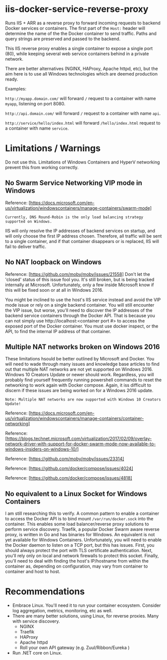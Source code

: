 # iis-docker-service-reverse-proxy

Runs IIS + ARR as a reverse proxy to forward incoming requests to backend
Docker services or containers. The first part of the `Host:` header will determine
the name of the the Docker container to send traffic. Paths and query strings
are preserved and passed to the backend.

This IIS reverse proxy enables a single container to expose a single port (80),
while keeping several web service containers behind in a private network.

There are better alternatives (NGINX, HAProxy, Apache httpd, etc), but the aim
here is to use all Windows technologies which are deemed production ready. 

Examples:

`http://myapp.domain.com/` will forward `/` request to a container with name `myapp`, listening on port 8080.

`http://api.domain.com/` will forward `/` request to a container with name `api`.

`http://service/hello/index.html` will forward `/hello/index.html` request to a container with name `service`.

# Limitations / Warnings

Do not use this. Limitations of Windows Containers and HyperV networking prevent this from working correctly.

## No Swarm Service Networking VIP mode in Windows
Reference: [https://docs.microsoft.com/en-us/virtualization/windowscontainers/manage-containers/swarm-mode]
```
Currently, DNS Round-Robin is the only load balancing strategy supported on Windows.
```

IIS will only resolve the IP addresses of backend services on startup, and will only choose the first IP address chosen. Therefore, all traffic will be sent to a single container, and if that container disappears or is replaced, IIS will fail to deliver traffic.

## No NAT loopback on Windows
Reference: [https://github.com/moby/moby/issues/21558]
Don't let the 'closed' status of this issue fool you. It's still broken, but is being tracked internally at Microsoft. Unfortunately, only a few inside Microsoft know if this will be fixed soon or at all in Windows 2016. 

You might be inclined to use the host's IIS service instead and avoid the VIP mode issue or rely on a single backend container. You will still encounter the VIP issue, but worse, you'll need to discover the IP addresses of the backend service containers through the Docker API. That is because you can not simply use http://localhost:<container port #> to access the exposed port of the Docker container. You must use docker inspect, or the API, to find the internal IP address of that container. 

## Multiple NAT networks broken on Windows 2016
These limitations hsould be better outlined by Microsoft and Docker. You will need to wade through many issues and knowledge base articles to find out that multiple NAT networks are not yet supported on Windows 2016. Windows 10 Creators Update or newer should work. Regardless, you will probably find yourself frequently running powershell commands to reset the networking to work again with Docker compose. Again, it iss difficult to discern if these issues are being worked on for a Windows 2016 update.

```
Note: Multiple NAT networks are now supported with Windows 10 Creators Update!
```

Reference: [https://docs.microsoft.com/en-us/virtualization/windowscontainers/manage-containers/container-networking]

Reference: [https://blogs.technet.microsoft.com/virtualization/2017/02/09/overlay-network-driver-with-support-for-docker-swarm-mode-now-available-to-windows-insiders-on-windows-10/]

Reference: [https://github.com/moby/moby/issues/23314]

Reference: [https://github.com/docker/compose/issues/4024]

Reference: [https://github.com/docker/compose/issues/4818]

## No equivalent to a Linux Socket for Windows Containers
I am still researching this to verify. A common pattern to enable a container to access the Docker API is to bind mount `/var/run/docker.sock` into the container. This enables some load balancer/reverse proxy solutions to perform service discovery. Traefik, a popular Docker Swarm aware reverse proxy, is written in Go and has binaries for Windows. An equivalent is not yet available for Windows Containers. Unfortunately, you will need to enable the Docker daemon to listen on a TCP port, but this has issues. First, you should always protect the port with TLS certificate authentication. Next, you'll rely only on local and network firewalls to protect this socket. Finally, you'll need to deal with finding the host's IP/hostname from within the container as, depending on configuration, may vary from container to container and host to host. 

# Recommendations

- Embrace Linux. You'll need it to run your container ecosystem. Consider log aggregation, metrics, monitoring, etc as well.
- There are many better solutions, using Linux, for reverse proxies. Many with service discovery.
  - NGINX
  - Traefik
  - HAProxy
  - Apache httpd
  - Roll your own API gateway (e.g. Zuul/Ribbon/Eureka )
- Run .NET core on Linux.

